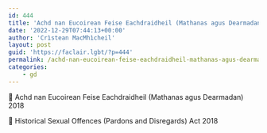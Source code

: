 ```yaml
---
id: 444
title: 'Achd nan Eucoirean Feise Eachdraidheil (Mathanas agus Dearmadan) 2018'
date: '2022-12-29T07:44:13+00:00'
author: 'Crìstean MacMhìcheil'
layout: post
guid: 'https://faclair.lgbt/?p=444'
permalink: /achd-nan-eucoirean-feise-eachdraidheil-mathanas-agus-dearmadan-2018/
categories:
    - gd
---
```


&#x1f3f4;&#xe0067;&#xe0062;&#xe0073;&#xe0063;&#xe0074;&#xe007f; Achd nan Eucoirean Feise Eachdraidheil (Mathanas agus Dearmadan) 2018

&#x1f3f4;&#xe0067;&#xe0062;&#xe0065;&#xe006e;&#xe0067;&#xe007f; Historical Sexual Offences (Pardons and Disregards) Act 2018